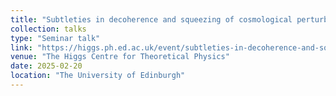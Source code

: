 ```yaml
---
title: "Subtleties in decoherence and squeezing of cosmological perturbations"
collection: talks
type: "Seminar talk"
link: "https://higgs.ph.ed.ac.uk/event/subtleties-in-decoherence-and-squeezing-of-cosmological-perturbations/"
venue: "The Higgs Centre for Theoretical Physics"
date: 2025-02-20
location: "The University of Edinburgh"
---
```

